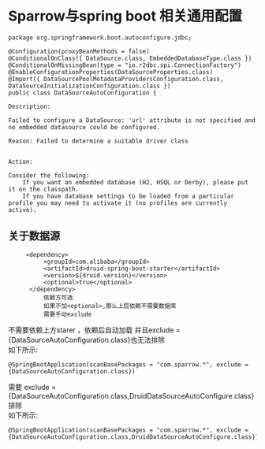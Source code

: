 # Sparrow与spring boot 相关通用配置

```
package org.springframework.boot.autoconfigure.jdbc;

@Configuration(proxyBeanMethods = false)
@ConditionalOnClass({ DataSource.class, EmbeddedDatabaseType.class })
@ConditionalOnMissingBean(type = "io.r2dbc.spi.ConnectionFactory")
@EnableConfigurationProperties(DataSourceProperties.class)
@Import({ DataSourcePoolMetadataProvidersConfiguration.class, DataSourceInitializationConfiguration.class })
public class DataSourceAutoConfiguration {

Description:

Failed to configure a DataSource: 'url' attribute is not specified and no embedded datasource could be configured.

Reason: Failed to determine a suitable driver class


Action:

Consider the following:
    If you want an embedded database (H2, HSQL or Derby), please put it on the classpath.
    If you have database settings to be loaded from a particular profile you may need to activate it (no profiles are currently active).

```

## 关于数据源
```
     <dependency>
          <groupId>com.alibaba</groupId>
          <artifactId>druid-spring-boot-starter</artifactId>
          <version>${druid.version}</version>
          <optional>true</optional>
      </dependency>
          依赖方可选 
          如果不加<optional>,那么上层依赖不需要数据库
          需要手动exclude
```

不需要依赖上方starer ，依赖后自动加载 并且exclude = {DataSourceAutoConfiguration.class}也无法排除<br/>
如下所示:

```
@SpringBootApplication(scanBasePackages = "com.sparrow.*", exclude = {DataSourceAutoConfiguration.class})
```

需要 exclude = {DataSourceAutoConfiguration.class,DruidDataSourceAutoConfigure.class} 排除<br/>
如下所示:

```
@SpringBootApplication(scanBasePackages = "com.sparrow.*", exclude = {DataSourceAutoConfiguration.class,DruidDataSourceAutoConfigure.class})
```

